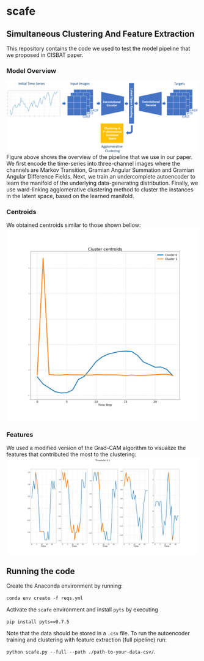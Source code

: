 # scafe
## Simultaneous Clustering And Feature Extraction
This repository contains the code we used to test the model pipeline that we proposed in CISBAT paper.

### Model Overview
![Model Overview](./img/model_overview.jpg)
Figure above shows the overview of the pipeline that we use in our paper. We first encode the
time-series into three-channel images where the channels are Markov Transition, Gramian 
Angular Summation and Gramian Angular Difference Fields. Next, we train an undercomplete
autoencoder to learn the manifold of the underlying data-generating distribution. Finally,
we use ward-linking agglomerative clustering method to cluster the instances in the
latent space, based on the learned manifold.

### Centroids
We obtained centroids similar to those shown bellow:
![Centroids](./plots/centroids.png)

### Features
We used a modified version of the Grad-CAM algorithm to visualize the 
features that contributed the most to the clustering:
![Heatmaps](./plots/projected_features_threshold_0.1.png)

## Running the code
Create the Anaconda environment by running:

`conda env create -f reqs.yml`

Activate the `scafe` environment and install `pyts` by executing

`pip install pyts==0.7.5`

Note that the data should be stored in a `.csv` file. To run the autoencoder
training and clustering with feature extraction (full pipeline) run:

`python scafe.py --full --path ./path-to-your-data-csv/`.
